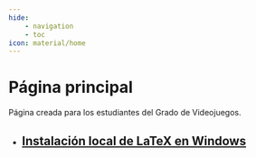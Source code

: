 ```yaml
---
hide:
    - navigation
    - toc
icon: material/home
---
```


# Página principal

Página creada para los estudiantes del Grado de Videojuegos.

* ## [Instalación local de LaTeX en Windows](latex_install.md)